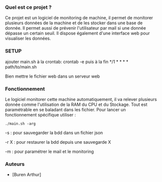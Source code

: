 ### Quel est ce projet ?

Ce projet est un logiciel de monitoring de machine, il permet de monitorer plusieurs données de la machine et de les stocker dans une base de donnée. Il permet aussi de prévenir l'utilisateur par mail si une donnée dépasse un certain seuil. Il dispose également d'une interface web pour visualiser les données.


### SETUP

ajouter main.sh à la crontab:
crontab -e puis à la fin */1 * * * * path/to/main.sh

Bien mettre le fichier web dans un serveur web 

### Fonctionnement

Le logiciel monitorer cette machine automatiquement, il va relever plusieurs donnée comme l'utilisation de la RAM du CPU et du Stockage.
Tout est paramétrable en se baladant dans les fichier.
Pour lancer un fonctionnement spécifique utiliser :
```
./main.sh -arg
```

-s : pour sauvegarder la bdd dans un fichier json

-r X : pour restaurer la bdd depuis une sauvegarde X

-m : pour paramétrer le mail et le monitoring

### Auteurs

- [Buren Arthur]